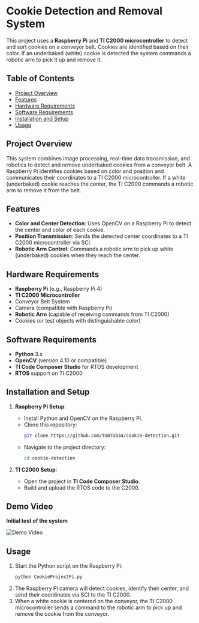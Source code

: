 # Cookie Detection and Removal System

This project uses a **Raspberry Pi** and **TI C2000 microcontroller** to detect and sort cookies on a conveyor belt. Cookies are identified based on their color. If an underbaked (white) cookie is detected the system commands a robotic arm to pick it up and remove it.

## Table of Contents
- [Project Overview](#project-overview)
- [Features](#features)
- [Hardware Requirements](#hardware-requirements)
- [Software Requirements](#software-requirements)
- [Installation and Setup](#installation-and-setup)
- [Usage](#usage)

## Project Overview
This system combines image processing, real-time data transmission, and robotics to detect and remove underbaked cookies from a conveyor belt. A Raspberry Pi identifies cookies based on color and position and communicates their coordinates to a TI C2000 microcontroller. If a white (underbaked) cookie reaches the center, the TI C2000 commands a robotic arm to remove it from the belt.

## Features
- **Color and Center Detection**: Uses OpenCV on a Raspberry Pi to detect the center and color of each cookie.
- **Position Transmission**: Sends the detected center coordinates to a TI C2000 microcontroller via SCI.
- **Robotic Arm Control**: Commands a robotic arm to pick up white (underbaked) cookies when they reach the center.

## Hardware Requirements
- **Raspberry Pi** (e.g., Raspberry Pi 4)
- **TI C2000 Microcontroller**
- Conveyor Belt System
- Camera (compatible with Raspberry Pi)
- **Robotic Arm** (capable of receiving commands from TI C2000)
- Cookies (or test objects with distinguishable color)

## Software Requirements
- **Python** 3.x
- **OpenCV** (version 4.10 or compatible)
- **TI Code Composer Studio** for RTOS development
- **RTOS** support on TI C2000

## Installation and Setup
1. **Raspberry Pi Setup**:
    - Install Python and OpenCV on the Raspberry Pi.
    - Clone this repository:
      ```bash
      git clone https://github.com/TUBTUB34/cookie-detection.git
      ```
    - Navigate to the project directory:
      ```bash
      cd cookie-detection
      ```

2. **TI C2000 Setup**:
    - Open the project in **TI Code Composer Studio**.
    - Build and upload the RTOS code to the C2000.

## Demo Video
**Initial test of the system**

![Demo Video](first_test.gif)

## Usage
1. Start the Python script on the Raspberry Pi:
    ```bash
    python CookieProjectPi.py
    ```
2. The Raspberry Pi camera will detect cookies, identify their center, and send their coordinates via SCI to the TI C2000.
3. When a white cookie is centered on the conveyor, the TI C2000 microcontroller sends a command to the robotic arm to pick up and remove the cookie from the conveyor.


